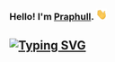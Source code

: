 ### Hello! I'm [Praphull](https://github.com/praphullverma). <a href="https://github.com/praphullverma"><img src="wave.gif" width="20px" height="20px" /></a>
<!-- [![Typing SVG](https://readme-typing-svg.demolab.com?font=Fira+Code&weight=300&size=18&pause=1000&random=false&width=435&lines=Welcome+to+my+GitHub+profile!%F0%9F%91%8B;My+favorite+language+is+Java%F0%9F%A6%80;I+love+to+Create+stuffs%F0%9F%92%BB;I+also+love+music+and+movies%F0%9F%8E%B5;well+that+is+it!%F0%9F%93%A6)](https://github.com/prajwal-38) -->

<a href="https://github.com/praphullverma"><img src="https://readme-typing-svg.demolab.com?font=Fira+Code&weight=300&size=18&pause=1000&random=false&width=435&lines=Welcome+to+my+GitHub+profile!%F0%9F%91%8B;My+favorite+language+is+Java%F0%9F%A6%80;I+love+to+Create+stuffs%F0%9F%92%BB;I+also+love+music+and+movies%F0%9F%8E%B5;+and+sometimes+I+Just+Code%F0%9F%93%9A;well+that+is+it!%F0%9F%93%A6" alt="Typing SVG" /><a>
---
